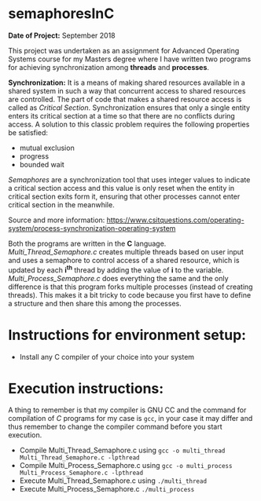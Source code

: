 # semaphoresInC
__Date of Project:__ September 2018

This project was undertaken as an assignment for Advanced Operating Systems course for my Masters degree where I have written two programs for achieving synchronization among __threads__ and __processes__.

__Synchronization:__ It is a means of making shared resources available in a shared system in such a way that concurrent access to shared resources are controlled. The part of code that makes a shared resource access is called as _Critical Section_. Synchronization ensures that only a single entity enters its critical section at a time so that there are no conflicts during access. A solution to this classic problem requires the following properties be satisfied:
* mutual exclusion
* progress
* bounded wait

_Semaphores_ are a synchronization tool that uses integer values to indicate a critical section access and this value is only reset when the entity in critical section exits form it, ensuring that other processes cannot enter critical section in the meanwhile.

Source and more information: https://www.csitquestions.com/operating-system/process-synchronization-operating-system

Both the programs are written in the __C__ language. _Multi_Thread_Semaphore.c_ creates multiple threads based on user input and uses a semaphore to control access of a shared resource, which is updated by each __i<sup>th</sup>__ thread by adding the value of __i__ to the variable. _Multi_Process_Semaphore.c_ does everything the same and the only difference is that this program forks multiple processes (instead of creating threads). This makes it a bit tricky to code because you first have to define a structure and then share this among the processes.

# Instructions for environment setup:
* Install any C compiler of your choice into your system

# Execution instructions:
A thing to remember is that my compiler is GNU CC and the command for compilation of _C_ programs for my case is `gcc`, in your case it may differ and thus remember to change the compiler command before you start execution.
* Compile Multi_Thread_Semaphore.c using `gcc -o multi_thread Multi_Thread_Semaphore.c -lpthread`
* Compile Multi_Process_Semaphore.c using `gcc -o multi_process Multi_Process_Semaphore.c -lpthread`
* Execute Multi_Thread_Semaphore.c using `./multi_thread`
* Execute Multi_Process_Semaphore.c `./multi_process`
